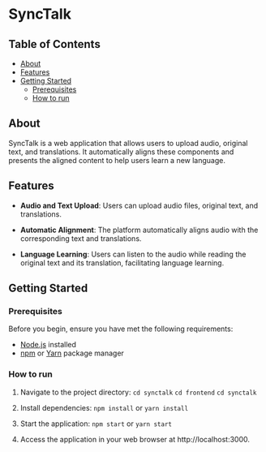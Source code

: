 # SyncTalk

## Table of Contents

- [About](#about)
- [Features](#features)
- [Getting Started](#getting-started)
  - [Prerequisites](#prerequisites)
  - [How to run](#installation)

## About

SyncTalk is a web application that allows users to upload audio, original text, and translations. It automatically aligns these components and presents the aligned content to help users learn a new language.

## Features

- **Audio and Text Upload**: Users can upload audio files, original text, and translations.

- **Automatic Alignment**: The platform automatically aligns audio with the corresponding text and translations.

- **Language Learning**: Users can listen to the audio while reading the original text and its translation, facilitating language learning.

## Getting Started

### Prerequisites

Before you begin, ensure you have met the following requirements:

- [Node.js](https://nodejs.org/) installed
- [npm](https://www.npmjs.com/) or [Yarn](https://yarnpkg.com/) package manager

### How to run

1. Navigate to the project directory:
    ```cd synctalk```
    ```cd frontend```
    ```cd synctalk```

2. Install dependencies:
    ```npm install``` or ```yarn install```

3. Start the application:
    ```npm start``` or ```yarn start```

4. Access the application in your web browser at http://localhost:3000.
